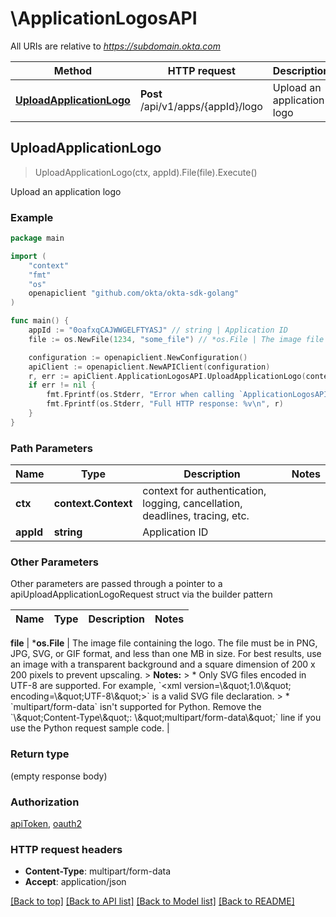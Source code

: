 # \ApplicationLogosAPI

All URIs are relative to *https://subdomain.okta.com*

Method | HTTP request | Description
------------- | ------------- | -------------
[**UploadApplicationLogo**](ApplicationLogosAPI.md#UploadApplicationLogo) | **Post** /api/v1/apps/{appId}/logo | Upload an application logo



## UploadApplicationLogo

> UploadApplicationLogo(ctx, appId).File(file).Execute()

Upload an application logo



### Example

```go
package main

import (
	"context"
	"fmt"
	"os"
	openapiclient "github.com/okta/okta-sdk-golang"
)

func main() {
	appId := "0oafxqCAJWWGELFTYASJ" // string | Application ID
	file := os.NewFile(1234, "some_file") // *os.File | The image file containing the logo.  The file must be in PNG, JPG, SVG, or GIF format, and less than one MB in size. For best results, use an image with a transparent background and a square dimension of 200 x 200 pixels to prevent upscaling.  > **Notes:** > * Only SVG files encoded in UTF-8 are supported. For example, `<xml version=\\\"1.0\\\" encoding=\\\"UTF-8\\\">` is a valid SVG file declaration. > * `multipart/form-data` isn't supported for Python. Remove the `\\\"Content-Type\\\": \\\"multipart/form-data\\\"` line if you use the Python request sample code. 

	configuration := openapiclient.NewConfiguration()
	apiClient := openapiclient.NewAPIClient(configuration)
	r, err := apiClient.ApplicationLogosAPI.UploadApplicationLogo(context.Background(), appId).File(file).Execute()
	if err != nil {
		fmt.Fprintf(os.Stderr, "Error when calling `ApplicationLogosAPI.UploadApplicationLogo``: %v\n", err)
		fmt.Fprintf(os.Stderr, "Full HTTP response: %v\n", r)
	}
}
```

### Path Parameters


Name | Type | Description  | Notes
------------- | ------------- | ------------- | -------------
**ctx** | **context.Context** | context for authentication, logging, cancellation, deadlines, tracing, etc.
**appId** | **string** | Application ID | 

### Other Parameters

Other parameters are passed through a pointer to a apiUploadApplicationLogoRequest struct via the builder pattern


Name | Type | Description  | Notes
------------- | ------------- | ------------- | -------------

 **file** | ***os.File** | The image file containing the logo.  The file must be in PNG, JPG, SVG, or GIF format, and less than one MB in size. For best results, use an image with a transparent background and a square dimension of 200 x 200 pixels to prevent upscaling.  &gt; **Notes:** &gt; * Only SVG files encoded in UTF-8 are supported. For example, &#x60;&lt;xml version&#x3D;\\\&quot;1.0\\\&quot; encoding&#x3D;\\\&quot;UTF-8\\\&quot;&gt;&#x60; is a valid SVG file declaration. &gt; * &#x60;multipart/form-data&#x60; isn&#39;t supported for Python. Remove the &#x60;\\\&quot;Content-Type\\\&quot;: \\\&quot;multipart/form-data\\\&quot;&#x60; line if you use the Python request sample code.  | 

### Return type

 (empty response body)

### Authorization

[apiToken](../README.md#apiToken), [oauth2](../README.md#oauth2)

### HTTP request headers

- **Content-Type**: multipart/form-data
- **Accept**: application/json

[[Back to top]](#) [[Back to API list]](../README.md#documentation-for-api-endpoints)
[[Back to Model list]](../README.md#documentation-for-models)
[[Back to README]](../README.md)

